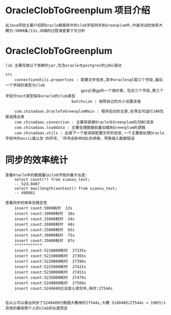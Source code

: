 # OracleClobToGreenplum 项目介绍
	此Java项目主要介绍把Oracle数据库中的clob字段同步到Greenplum中,作者测试的效率大概为:5000条/13s,详细的过程请查看下文分析

# OracleClobToGreenplum
	
	lib 主要存放以下依赖的jar,包含oracle与postgres的jdbc驱动
	
	src
		connectionUtils.properties : 配置文件信息,其中oraclesql取三个字段,最后一个字段的类型为clob
		                             gpsql是gp的一个临时表，包含三个字段,第三个字段为text类型保存oracle的clob类型
                			     batchsize : 按照自己的大小设置该值

		com.chinadaas.OracleToGreenplumMain : 程序启动的主类,在导出可运行JAR包是选择此类
		com.chinadaas.connection : 主要有链接Oracle与Greenplum的JDBC信息
		com.chinadaas.loaddata : 主要处理数据批量加载到Greenplum的逻辑
		com.chinadaas.utils : 此类下一个是读取配置文件的信息,一个主要是处理Oracle字段中的ascii值以及'的符号，'符号会影响SQL的拼接，导致插入数据错误
		
# 同步的效率统计
	查看Oracle中的数据量以clob字段的最大长度:
		select count(*) from xiaoxu_test;
		-- 524,0487
		select max(length(anntext)) from xiaoxu_test;
		-- 498981
	
	查看同步的效率及稳定性
		insert count:5000耗时  13s
		insert count:10000耗时  18s
		insert count:15000耗时  24s
		insert count:20000耗时  48s
		insert count:25000耗时  65s
		insert count:30000耗时  75s
		insert count:35000耗时  87s
		************
		insert count:5210000耗时  27335s
		insert count:5215000耗时  27365s
		insert count:5220000耗时  27394s
		insert count:5225000耗时  27421s
		insert count:5230000耗时  27451s
		insert count:5235000耗时  27479s
		insert count:5240000耗时  27504s
		insert count:5240489已全部入库完毕,耗时:27544s


	在以上可以看出同步了5240489行数据大概用时27544s,大概 5240489/27544s ≈ 190行/s 具体的要按照个人的clob的长度而定

